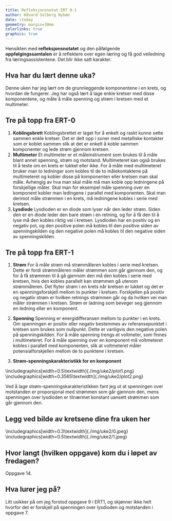 ```yaml
---
title: Refleksjonsnotat ERT 0-1
author: Håvard Solberg Nybøe
date: \today
geometry: margin=30mm
colorlinks: true
graphics: true
---
```


Hensikten med **refleksjonsnotatet** og den påfølgende **oppfølgingssamtalen** er å reflektere over egen læring og få god veiledning fra læringsassistentene. Det blir ikke satt karakter.

## Hva har du lært denne uka?

Denne uken har jeg lært om de grunnleggende komponentene i en krets, og hvordan de fungerer.
Jeg har også lært å lage enkle kretser med disse komponentene, og måte å måle spenning og strøm i kretsen med et multimeter.

## Tre på topp fra ERT-0

1. **Koblingsbrett**
   Koblingsbrettet er laget for å enkelt og raskt kunne sette sammen enkle kretser. Det er delt opp i soner med metalliske kontakter som er koblet sammen slik at det er enkelt å koble sammen komponenter og lede strøm gjennom kretsen.
1. **Multimeter**
   Et multimeter er et måleinstrument som brukes til å måle blant annet spenning, strøm og motstand.
   Multimeteret kan også brukes til å teste om en krets er lukket eller ikke.
   For å måle med multimeteret bruker man to ledninger som kobles til de to målekontaktene på multimeteret og kobler disse på komponenten eller kretsen man skal måle.
   Avhengig av hva man skal måle må man koble opp ledningene på forskjellige måter.
   Skal man for eksempel måle spenning over en komponent kobler man ledingene i parallel med komponenten.
   Skal man derimot måle strømmen i en krets, må ledningene kobles i serie med kretsen.
1. **Lysdiode**
   Lysdioden er en diode som lyser når den leder strøm.
   Siden den er en diode leder den bare strøm i en retning, og for å få den til å lyse må den kobles riktig vei i kretsen.
   Lysdioden har en positiv og en negativ pol, og den positive polen må kobles til den positive siden av spenningskilden og den negative polen må kobles til den negative siden av spenningskilden.

## Tre på topp fra ERT-1

1. **Strøm**
   For å måle strøm må strømmåleren kobles i serie med kretsen.
   Dette er fordi strømmåleren måler strømmen som går gjennom den, og for å få strømmen til å gå gjennom den må den kobles i serie med kretsen, hvis den kobles parallelt kan strømmen gå utenom strømmåleren.
   Det flyter strøm i en krets når kretsen er lukket og det er en spenningsforskjell mellom to punkter i kretsen.
   Forskjellen på positiv og negativ strøm er hvilken retnings strømmen går og da hvilken vei man måler strømmen i kretsen.
   Strøm er ladning som beveger seg gjennom en ledning eller en komponent.
1. **Spenning**
   Spenning er energidifferansen mellom to punkter i en krets.
   Om spenningen er positiv eller negativ bestemmes av referansepunktet i kretsen som brukes som nullpunkt. Dette er vanligvis den negative polen på spenningskilden.
   For å måle spenning trengs et voltmeter, som finnes i multimeteret.
   For å måle spenning over en komponent må voltmeteret kobles i parallell med komponenten, slik at voltmeteret måler potensialforskjellen mellom de to punktene i kretsen.

1. **Strøm-spenningskarakteristikk for en komponent**

\includegraphics[width=0.5\textwidth]{./img/uke2/plot1.png}
\includegraphics[width=0.3565\textwidth]{./img/uke2/plot2.png}

Ved å lage strøm-spenningskarakteristikken fant jeg ut at spenningen over motstanden er proporsjonal med strømmen som går gjennom den, mens spenningen over lysdioden er tilnærmet konstant uansett strømmen som går gjennom den.

## Legg ved bilde av kretsene dine fra uken her

\includegraphics[width=0.3\textwidth]{./img/uke2/0.jpeg}
\includegraphics[width=0.5\textwidth]{./img/uke2/1.jpeg}

## Hvor langt (hvilken oppgave) kom du i løpet av fredagen?

Oppgave 14.

## Hva lurer jeg på?

Litt usikker på om jeg forstod oppgave 9 i ERT1, og skjønner ikke helt hvorfor det er forskjell på spenningen over lysdioden og motstanden i oppgave 7.
